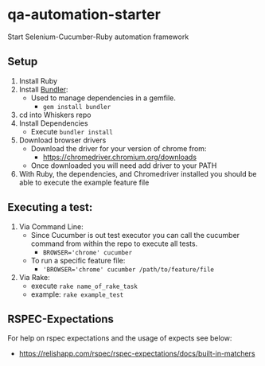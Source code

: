 # qa-automation-starter
Start Selenium-Cucumber-Ruby automation framework

## Setup
1. Install Ruby 
2. Install [Bundler](https://bundler.io/):
    - Used to manage dependencies in a gemfile.
        - `gem install bundler`
3. cd into Whiskers repo
4. Install Dependencies
   - Execute `bundler install`
5. Download browser drivers
    - Download the driver for your version of chrome from:
      - https://chromedriver.chromium.org/downloads
    - Once downloaded you will need add driver to your PATH 
6. With Ruby, the dependencies, and Chromedriver installed you should be able to execute the example feature file
## Executing a test:
1. Via Command Line:
    - Since Cucumber is out test executor you can call the cucumber command from within the repo to execute all tests.
        - `BROWSER='chrome' cucumber`
    - To run a specific feature file:
        - `'BROWSER='chrome' cucumber /path/to/feature/file`
2. Via Rake:
   - execute `rake name_of_rake_task`
   - example: `rake example_test`

## RSPEC-Expectations
For help on rspec expectations and the usage of expects see below:
- https://relishapp.com/rspec/rspec-expectations/docs/built-in-matchers
